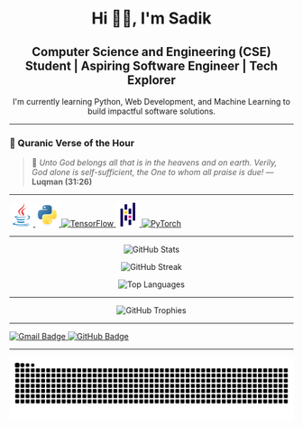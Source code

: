 <h1 align="center">Hi 👋🏼, I'm Sadik</h1>
<h2 align="center">Computer Science and Engineering (CSE) Student | Aspiring Software Engineer | Tech Explorer</h2>

<p align="center">
  I'm currently learning Python, Web Development, and Machine Learning to build impactful software solutions.
</p>


---

### 🕋 Quranic Verse of the Hour

<!-- quran-verse-start -->
> 📖 *Unto God belongs all that is in the heavens and on earth. Verily, God alone is self-sufficient, the One to whom all praise is due!* — **Luqman (31:26)**
<!-- quran-verse-end -->

---


<p align="left">
  <a href="https://www.java.com/" target="_blank">
    <img src="https://raw.githubusercontent.com/devicons/devicon/master/icons/java/java-original.svg" alt="Java" width="42" height="42"/>
  </a>
  <a href="https://www.python.org/" target="_blank">
    <img src="https://raw.githubusercontent.com/devicons/devicon/master/icons/python/python-original.svg" alt="Python" width="42" height="42"/>
  </a>
  <a href="https://www.tensorflow.org/" target="_blank">
    <img src="https://www.vectorlogo.zone/logos/tensorflow/tensorflow-icon.svg" alt="TensorFlow" width="42" height="42"/>
  </a>
  <a href="https://pandas.pydata.org/" target="_blank">
    <img src="https://raw.githubusercontent.com/devicons/devicon/master/icons/pandas/pandas-original.svg" alt="Pandas" width="42" height="42"/>
  </a>
  <a href="https://pytorch.org/" target="_blank">
    <img src="https://www.vectorlogo.zone/logos/pytorch/pytorch-icon.svg" alt="PyTorch" width="42" height="42"/>
  </a>
</p>

---

<p align="center">
  <picture>
    <source media="(prefers-color-scheme: dark)" srcset="https://github-readme-stats.vercel.app/api?username=md-safiulsadik&show_icons=true&theme=radical&locale=en">
    <img src="https://github-readme-stats.vercel.app/api?username=md-safiulsadik&show_icons=true&theme=default&locale=en" alt="GitHub Stats"/>
  </picture>
</p>

<p align="center">
  <picture>
    <source media="(prefers-color-scheme: dark)" srcset="https://github-readme-streak-stats.herokuapp.com?user=md-safiulsadik&theme=radical">
     <img src="https://github-readme-streak-stats.herokuapp.com?user=md-safiulsadik&theme=radical" alt="GitHub Streak" />
    <!--     <img src="https://github-readme-streak-stats.herokuapp.com?user=md-safiulsadik&theme=default" alt="GitHub Streak" /> -->
  </picture>
</p>

<p align="center">
  <picture>
    <source media="(prefers-color-scheme: dark)" srcset="https://github-readme-stats.vercel.app/api/top-langs/?username=md-safiulsadik&layout=compact&theme=radical&hide=css,scss">
    <img src="https://github-readme-stats.vercel.app/api/top-langs/?username=md-safiulsadik&layout=compact&theme=default&hide=css,scss" alt="Top Languages" />
  </picture>
</p>

---

<p align="center">
  <picture>
    <source media="(prefers-color-scheme: dark)" srcset="https://github-profile-trophy.vercel.app/?username=md-safiulsadik&theme=onedark">
    <img src="https://github-profile-trophy.vercel.app/?username=md-safiulsadik&theme=flat" alt="GitHub Trophies" />
  </picture>
</p>

---

<p align="left">
  <a href="mailto:msadik2430416@bscse.uiu.ac.bd" target="_blank">
    <img src="https://img.shields.io/badge/Gmail-D14836?style=for-the-badge&logo=gmail&logoColor=white" alt="Gmail Badge"/>
  </a>
  <!-- <a href="https://www.linkedin.com/in/your-linkedin/" target="_blank">
    <img src="https://img.shields.io/badge/LinkedIn-0077B5?style=for-the-badge&logo=linkedin&logoColor=white" alt="LinkedIn Badge"/>
  </a> -->
  <a href="https://github.com/md-safiulsadik" target="_blank">
    <img src="https://img.shields.io/badge/GitHub-100000?style=for-the-badge&logo=github&logoColor=white" alt="GitHub Badge"/>
  </a>
</p>


---


<picture>
  <source media="(prefers-color-scheme: dark)" srcset="https://raw.githubusercontent.com/md-safiulsadik/md-safiulsadik/output/github-snake-dark.svg" />
  <source media="(prefers-color-scheme: light)" srcset="https://raw.githubusercontent.com/md-safiulsadik/md-safiulsadik/output/github-snake.svg" />
  <img alt="github-snake" src="https://raw.githubusercontent.com/md-safiulsadik/md-safiulsadik/output/github-snake.svg" />
</picture>
